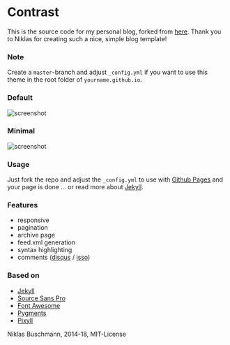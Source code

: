 # Contrast

This is the source code for my personal blog, forked from [here](https://github.com/niklasbuschmann/contrast). Thank you to Niklas for creating such a nice, simple blog template!

### Note

Create a `master`-branch and adjust `_config.yml` if you want to use this theme in the root folder of `yourname.github.io`.

### Default

![screenshot](https://user-images.githubusercontent.com/4943215/35478338-b502fdfa-03da-11e8-975b-469a7c30b54f.png)

### Minimal

![screenshot](https://user-images.githubusercontent.com/4943215/35478340-d391eda8-03da-11e8-9352-e4dd5cdb74d2.png)

### Usage

Just fork the repo and adjust the `_config.yml` to use with [Github Pages](https://pages.github.com/) and your page is done ... or read more about [Jekyll](https://jekyllrb.com/).

### Features

 - responsive
 - pagination
 - archive page
 - feed.xml generation
 - syntax highlighting
 - comments ([disqus](https://disqus.com/) / [isso](http://posativ.org/isso/))

### Based on

- [Jekyll](https://jekyllrb.com/)
- [Source Sans Pro](https://fonts.google.com/specimen/Source+Sans+Pro)
- [Font Awesome](http://fontawesome.io/)
- [Pygments](https://github.com/richleland/pygments-css)
- [Pixyll](https://github.com/johnotander/pixyll)

Niklas Buschmann, 2014-18, MIT-License
